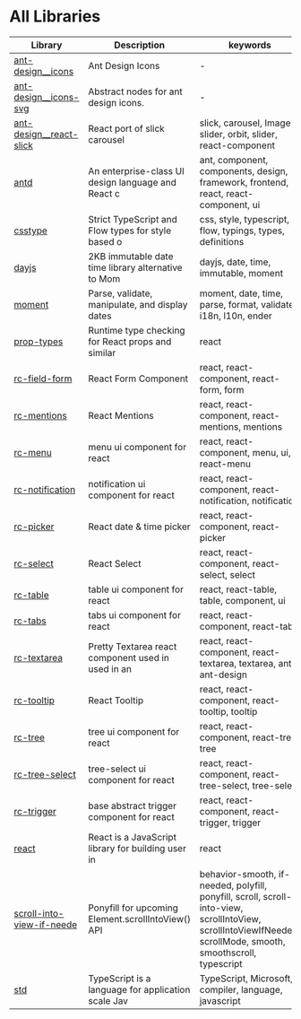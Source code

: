 # All Libraries
 Library | Description | keywords
 --- | --- | ---
| [ant-design__icons](./a/ant-design__icons) | Ant Design Icons | - |
| [ant-design__icons-svg](./a/ant-design__icons-svg) | Abstract nodes for ant design icons. | - |
| [ant-design__react-slick](./a/ant-design__react-slick) | React port of slick carousel | slick, carousel, Image slider, orbit, slider, react-component |
| [antd](./a/antd) | An enterprise-class UI design language and React c | ant, component, components, design, framework, frontend, react, react-component, ui |
| [csstype](./c/csstype) | Strict TypeScript and Flow types for style based o | css, style, typescript, flow, typings, types, definitions |
| [dayjs](./d/dayjs) | 2KB immutable date time library alternative to Mom | dayjs, date, time, immutable, moment |
| [moment](./m/moment) | Parse, validate, manipulate, and display dates | moment, date, time, parse, format, validate, i18n, l10n, ender |
| [prop-types](./p/prop-types) | Runtime type checking for React props and similar  | react |
| [rc-field-form](./r/rc-field-form) | React Form Component | react, react-component, react-form, form |
| [rc-mentions](./r/rc-mentions) | React Mentions | react, react-component, react-mentions, mentions |
| [rc-menu](./r/rc-menu) | menu ui component for react | react, react-component, menu, ui, react-menu |
| [rc-notification](./r/rc-notification) | notification ui component for react | react, react-component, react-notification, notification |
| [rc-picker](./r/rc-picker) | React date & time picker | react, react-component, react-picker |
| [rc-select](./r/rc-select) | React Select | react, react-component, react-select, select |
| [rc-table](./r/rc-table) | table ui component for react | react, react-table, table, component, ui |
| [rc-tabs](./r/rc-tabs) | tabs ui component for react | react, react-component, react-tabs |
| [rc-textarea](./r/rc-textarea) | Pretty Textarea react component used in used in an | react, react-component, react-textarea, textarea, antd, ant-design |
| [rc-tooltip](./r/rc-tooltip) | React Tooltip | react, react-component, react-tooltip, tooltip |
| [rc-tree](./r/rc-tree) | tree ui component for react | react, react-component, react-tree, tree |
| [rc-tree-select](./r/rc-tree-select) | tree-select ui component for react | react, react-component, react-tree-select, tree-select |
| [rc-trigger](./r/rc-trigger) | base abstract trigger component for react | react, react-component, react-trigger, trigger |
| [react](./r/react) | React is a JavaScript library for building user in | react |
| [scroll-into-view-if-neede](./s/scroll-into-view-if-needed) | Ponyfill for upcoming Element.scrollIntoView() API | behavior-smooth, if-needed, polyfill, ponyfill, scroll, scroll-into-view, scrollIntoView, scrollIntoViewIfNeeded, scrollMode, smooth, smoothscroll, typescript |
| [std](./s/std) | TypeScript is a language for application scale Jav | TypeScript, Microsoft, compiler, language, javascript |
